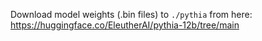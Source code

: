 Download model weights (.bin files) to `./pythia` from here: https://huggingface.co/EleutherAI/pythia-12b/tree/main
